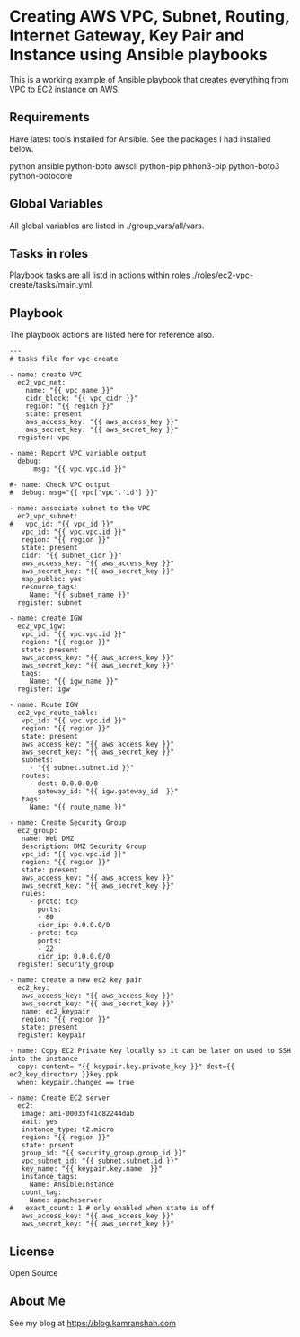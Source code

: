Creating AWS VPC, Subnet, Routing, Internet Gateway, Key Pair and Instance using Ansible playbooks
=========

This is a working example of Ansible playbook that creates everything from VPC to EC2 instance on AWS.

Requirements
------------

Have latest tools installed for Ansible. See the packages I had installed below.

python
ansible
python-boto
awscli
python-pip
phhon3-pip
python-boto3
python-botocore

Global Variables
--------------

All global variables are listed in ./group_vars/all/vars.

Tasks in roles
------------

Playbook tasks are all listd in actions within roles ./roles/ec2-vpc-create/tasks/main.yml.

Playbook
----------------
The playbook actions are listed here for reference also.

    ---
    # tasks file for vpc-create

    - name: create VPC
      ec2_vpc_net:
        name: "{{ vpc_name }}"
        cidr_block: "{{ vpc_cidr }}"
        region: "{{ region }}"
        state: present
        aws_access_key: "{{ aws_access_key }}"
        aws_secret_key: "{{ aws_secret_key }}"
      register: vpc

    - name: Report VPC variable output
      debug:
          msg: "{{ vpc.vpc.id }}"

    #- name: Check VPC output
    #  debug: msg="{{ vpc['vpc'.'id'] }}"

    - name: associate subnet to the VPC
      ec2_vpc_subnet:
    #   vpc_id: "{{ vpc_id }}"
       vpc_id: "{{ vpc.vpc.id }}"
       region: "{{ region }}"
       state: present
       cidr: "{{ subnet_cidr }}"
       aws_access_key: "{{ aws_access_key }}"
       aws_secret_key: "{{ aws_secret_key }}"
       map_public: yes
       resource_tags:
         Name: "{{ subnet_name }}"
      register: subnet

    - name: create IGW
      ec2_vpc_igw:
       vpc_id: "{{ vpc.vpc.id }}"
       region: "{{ region }}"
       state: present
       aws_access_key: "{{ aws_access_key }}"
       aws_secret_key: "{{ aws_secret_key }}"
       tags:
         Name: "{{ igw_name }}"
      register: igw

    - name: Route IGW
      ec2_vpc_route_table:
       vpc_id: "{{ vpc.vpc.id }}"
       region: "{{ region }}"
       state: present
       aws_access_key: "{{ aws_access_key }}"
       aws_secret_key: "{{ aws_secret_key }}"
       subnets:
         - "{{ subnet.subnet.id }}"
       routes:
         - dest: 0.0.0.0/0
           gateway_id: "{{ igw.gateway_id  }}"
       tags:
         Name: "{{ route_name }}"

    - name: Create Security Group
      ec2_group:
       name: Web DMZ
       description: DMZ Security Group
       vpc_id: "{{ vpc.vpc.id }}"
       region: "{{ region }}"
       state: present
       aws_access_key: "{{ aws_access_key }}"
       aws_secret_key: "{{ aws_secret_key }}"
       rules:
         - proto: tcp
           ports:
           - 80
           cidr_ip: 0.0.0.0/0
         - proto: tcp
           ports:
           - 22
           cidr_ip: 0.0.0.0/0
      register: security_group

    - name: create a new ec2 key pair
      ec2_key:
       aws_access_key: "{{ aws_access_key }}"
       aws_secret_key: "{{ aws_secret_key }}"
       name: ec2_keypair
       region: "{{ region }}"
       state: present
      register: keypair

    - name: Copy EC2 Private Key locally so it can be later on used to SSH into the instance
      copy: content= "{{ keypair.key.private_key }}" dest={{ ec2_key_directory }}key.ppk
      when: keypair.changed == true

    - name: Create EC2 server
      ec2:
       image: ami-00035f41c82244dab
       wait: yes
       instance_type: t2.micro
       region: "{{ region }}"
       state: prsent
       group_id: "{{ security_group.group_id }}"
       vpc_subnet_id: "{{ subnet.subnet.id }}"
       key_name: "{{ keypair.key.name  }}"
       instance_tags:
         Name: AnsibleInstance
       count_tag:
         Name: apacheserver
    #   exact_count: 1 # only enabled when state is off
       aws_access_key: "{{ aws_access_key }}"
       aws_secret_key: "{{ aws_secret_key }}"

License
-------

Open Source

About Me
------------------
See my blog at https://blog.kamranshah.com
